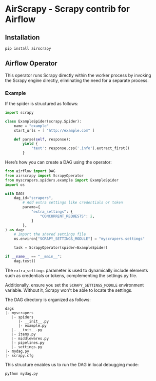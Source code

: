 # AirScrapy - Scrapy contrib for Airflow

## Installation

```shell
pip install airscrapy
```


## Airflow Operator

This operator runs Scrapy directly within the worker process
by invoking the Scrapy engine directly, eliminating the need for a separate process.


### Example

If the spider is structured as follows:

```python
import scrapy

class ExampleSpider(scrapy.Spider):
    name = "example"
    start_urls = [ "http://example.com" ]

    def parse(self, response):
        yield {
            'text': response.css('.info').extract_first()
        }
```

Here’s how you can create a DAG using the operator:

```python
from airflow import DAG
from airscrapy import ScrapyOperator
from myscrapers.spiders.example import ExampleSpider
import os

with DAG(
    dag_id="scrapers",
        # Add extra settings like credentials or token
        params={
            "extra_settings": {
                "CONCURRENT_REQUESTS": 2,
            }
        },
) as dag:
    # Import the shared settings file
    os.environ["SCRAPY_SETTINGS_MODULE"] = "myscrapers.settings"

    task = ScrapyOperator(spider=ExampleSpider)

if __name__ == "__main__":
    dag.test()
```

The `extra_settings` parameter is used to dynamically include elements
such as credentials or tokens, complementing the settings.py file.

Additionally, ensure you set the `SCRAPY_SETTINGS_MODULE` environment variable. 
Without it, Scrapy won't be able to locate the settings.

The DAG directory is organized as follows:

```
dags
|- myscrapers
   |- spiders
      |- __init__.py
      |- example.py
   |- __init__.py
   |- items.py
   |- middlewares.py
   |- pipelines.py
   |- settings.py
|- mydag.py
|- scrapy.cfg
```

This structure enables us to run the DAG in local debugging mode:

```python
python mydag.py
```